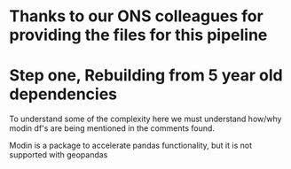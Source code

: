 # Thanks to our ONS colleagues for providing the files for this pipeline

# Step one, Rebuilding from 5 year old dependencies
To understand some of the complexity here we must understand how/why modin df's are being mentioned in the comments found.

Modin is a package to accelerate pandas functionality, but it is not supported with geopandas

